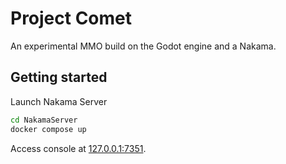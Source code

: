 # Project Comet
An experimental MMO build on the Godot engine and a Nakama.

## Getting started
Launch Nakama Server
```sh
cd NakamaServer
docker compose up
```
Access console at [127.0.0.1:7351](http://127.0.0.1:7351).
